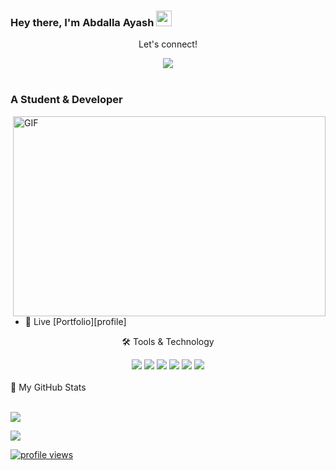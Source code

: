 ### Hey there, I'm  Abdalla Ayash <img src="https://media.giphy.com/media/hvRJCLFzcasrR4ia7z/giphy.gif" height="25px" width="25px">

<div align="center">
<p align="center">Let's connect!</p>


<a href="https://www.linkedin.com/in/abdalla-ayash/">
    <img src="https://img.shields.io/badge/linkedin-%230077B5.svg?&style=for-the-badge&logo=linkedin&logoColor=white" />
</a>



</div>

<br>


### A Student & Developer

<img align="right" alt="GIF" src="code.gif" width="500" height="320" />



- 📄 Live [Portfolio][profile]

<div align="center">
<p align="center">🛠 Tools & Technology</p>

<img src="https://img.shields.io/badge/Flutter-02569B?style=for-the-badge&logo=flutter&logoColor=white" />
<img src="https://img.shields.io/badge/Dart-0175C2?style=for-the-badge&logo=dart&logoColor=white" />
<img src="https://img.shields.io/badge/firebase-ffca28?style=for-the-badge&logo=firebase&logoColor=black" />
<img src="https://img.shields.io/badge/java-FFD43B?style=for-the-badge&logo=python&logoColor=darkgreen" />
<img src="https://img.shields.io/badge/Git-F05032?style=for-the-badge&logo=git&logoColor=white" />
<img src="https://img.shields.io/badge/Adobe%20XD-FF61F6?style=for-the-badge&logo=Adobe%20XD&logoColor=white" />

</div>

<br>

<summary>📝 My GitHub Stats</summary>
<br>

![](https://github-readme-stats.vercel.app/api?username=abdalla3yash&theme=gotham)


![](https://github-readme-stats.vercel.app/api/top-langs?username=abdalla3yash&show_icons=true&locale=en&layout=compact)


  <a href="https://github.com/abdalla3yash"><img src="https://hits.dwyl.com/abdalla3yash" alt="profile views"></a>

